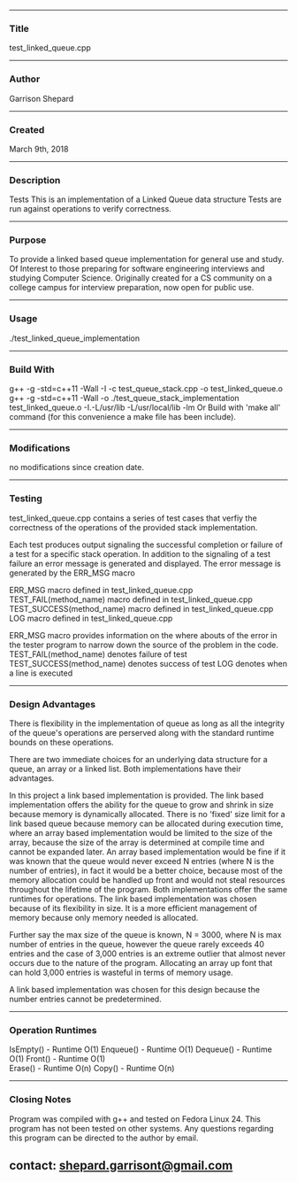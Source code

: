 ------------------------------------------------------------------------------------------------------------------------------
### Title 
test_linked_queue.cpp
***
### Author 
Garrison Shepard
***
### Created 
March 9th, 2018
***
### Description  
Tests This is an implementation of a Linked Queue data structure
Tests are run against operations to verify correctness.
***
### Purpose 
To provide a linked based queue implementation for general use 
and study. Of Interest to those preparing for software engineering 
interviews and studying Computer Science. Originally created for a CS community 
on a college campus for interview preparation, now open for public use.
***
### Usage
./test_linked_queue_implementation
***
### Build With 
g++ -g -std=c++11 -Wall -I -c test_queue_stack.cpp -o test_linked_queue.o
g++ -g -std=c++11 -Wall -o ./test_queue_stack_implementation test_linked_queue.o 
                                  -I.-L/usr/lib -L/usr/local/lib -lm 
Or Build with 'make all' command (for this convenience a make file has been include). 
***
### Modifications 
no modifications since creation date.
***
### Testing
test_linked_queue.cpp contains a series of test cases that verfiy the correctness
of the operations of the provided stack implementation. 

Each test produces output signaling the successful completion or failure of a test
for a specific stack operation. In addition to the signaling of a test failure an 
error message is generated and displayed. The error message is generated by the 
ERR_MSG macro 

ERR_MSG macro defined in test_linked_queue.cpp
TEST_FAIL(method_name) macro defined in test_linked_queue.cpp
TEST_SUCCESS(method_name) macro defined in test_linked_queue.cpp
LOG macro defined in test_linked_queue.cpp

ERR_MSG macro provides information on the where abouts of the error in the tester 
program to narrow down the source of the problem in the code.
TEST_FAIL(method_name) denotes failure of test
TEST_SUCCESS(method_name) denotes success of test
LOG denotes when a line is executed 

***
### Design Advantages 
There is flexibility in the implementation of queue as long as all the integrity of 
the queue's operations are perserved along with the standard runtime bounds on 
these operations.

There are two immediate choices for an underlying data structure for a queue, an array 
or a linked list. Both implementations have their advantages.

In this project a link based implementation is provided. The link based implementation 
offers the ability for the queue to grow and shrink in size because memory is dynamically 
allocated. There is no 'fixed' size limit for a link based queue because memory can be 
allocated during execution time, where an array based implementation would be limited 
to the size of the array, because the size of the array is determined at compile time 
and cannot be expanded later. An array based implementation would be fine if it was known that
the queue would never exceed N entries (where N is the number of entries), in fact it would be 
a better choice, because most of the memory allocation could be handled up front and would not 
steal resources throughout the lifetime of the program. Both implementations offer the same 
runtimes for operations. The link based implementation was chosen because of its flexibility in size. 
It is a more efficient management of memory because only memory needed is allocated. 

Further say the max size of the queue is known, N = 3000, where N is max number of entries in the queue, 
however the queue rarely exceeds 40 entries and the case of 3,000 entries is an extreme outlier that almost 
never occurs due to the nature of the program. Allocating an array up font that can hold 3,000 entries 
is wasteful in terms of memory usage. 

A link based implementation was chosen for this design because the number entries cannot be predetermined.
***
### Operation Runtimes
IsEmpty()  - Runtime O(1)
Enqueue()     - Runtime O(1)
Dequeue()      - Runtime O(1) 
Front()     - Runtime O(1)         
Erase()    - Runtime O(n)
Copy()     - Runtime O(n)
***
### Closing Notes
Program was compiled with g++ and tested on Fedora Linux 24. This program has not been tested on other 
systems. Any questions regarding this program can be directed to the author by email.

contact: shepard.garrisont@gmail.com 
------------------------------------------------------------------------------------------------------------------------------





